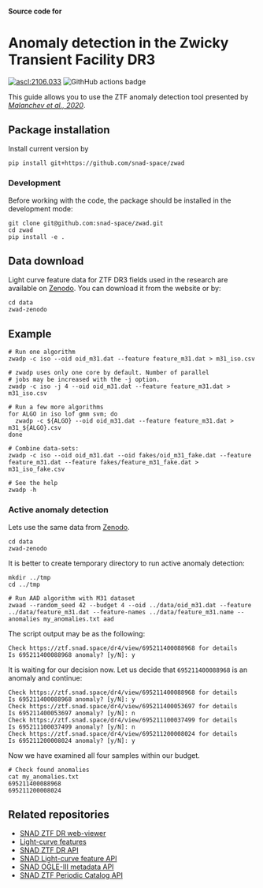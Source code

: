 #### Source code for
# Anomaly detection in the Zwicky Transient Facility DR3

<a href="https://ascl.net/2106.033"><img src="https://img.shields.io/badge/ascl-2106.033-blue.svg?colorB=262255" alt="ascl:2106.033" /></a> ![GithHub actions badge](https://github.com/snad-space/zwad/actions/workflows/python.yml/badge.svg)

This guide allows you to use the ZTF anomaly detection tool presented by [*Malanchev et al., 2020*](https://arxiv.org/abs/2012.01419).

## Package installation

Install current version by
```shell
pip install git+https://github.com/snad-space/zwad
```

### Development
Before working with the code, the package should be installed in the development
mode:
```shell
git clone git@github.com:snad-space/zwad.git
cd zwad
pip install -e .
```

## Data download
Light curve feature data for ZTF DR3 fields used in the research are available on [Zenodo](https://zenodo.org/record/4318700).
You can download it from the website or by:
```shell
cd data
zwad-zenodo
```

## Example

```shell
# Run one algorithm
zwadp -c iso --oid oid_m31.dat --feature feature_m31.dat > m31_iso.csv

# zwadp uses only one core by default. Number of parallel
# jobs may be increased with the -j option.
zwadp -c iso -j 4 --oid oid_m31.dat --feature feature_m31.dat > m31_iso.csv

# Run a few more algorithms
for ALGO in iso lof gmm svm; do
  zwadp -c ${ALGO} --oid oid_m31.dat --feature feature_m31.dat > m31_${ALGO}.csv
done

# Combine data-sets:
zwadp -c iso --oid oid_m31.dat --oid fakes/oid_m31_fake.dat --feature feature_m31.dat --feature fakes/feature_m31_fake.dat > m31_iso_fake.csv

# See the help
zwadp -h
```

### Active anomaly detection

Lets use the same data from [Zenodo](https://zenodo.org/record/4318700).
```shell
cd data
zwad-zenodo
```

It is better to create temporary directory to run active anomaly detection:
```shell
mkdir ../tmp
cd ../tmp
```

```shell
# Run AAD algorithm with M31 dataset
zwaad --random_seed 42 --budget 4 --oid ../data/oid_m31.dat --feature ../data/feature_m31.dat --feature-names ../data/feature_m31.name --anomalies my_anomalies.txt aad
```

The script output may be as the following:
```
Check https://ztf.snad.space/dr4/view/695211400088968 for details
Is 695211400088968 anomaly? [y/N]: y
```
It is waiting for our decision now. Let us decide that `695211400088968` is an anomaly and continue:
```
Check https://ztf.snad.space/dr4/view/695211400088968 for details
Is 695211400088968 anomaly? [y/N]: y
Check https://ztf.snad.space/dr4/view/695211400053697 for details
Is 695211400053697 anomaly? [y/N]: n
Check https://ztf.snad.space/dr4/view/695211100037499 for details
Is 695211100037499 anomaly? [y/N]: n
Check https://ztf.snad.space/dr4/view/695211200008024 for details
Is 695211200008024 anomaly? [y/N]: y
```

Now we have examined all four samples within our budget.
```shell
# Check found anomalies
cat my_anomalies.txt
695211400088968
695211200008024
```

## Related repositories
- [SNAD ZTF DR web-viewer](https://github.com/snad-space/ztf-viewer)
- [Light-curve features](https://github.com/hombit/light-curve)
- [SNAD ZTF DR API](https://github.com/snad-space/snad-ztf-db)
- [SNAD Light-curve feature API](https://github.com/snad-space/web-light-curve-features)
- [SNAD OGLE-III metadata API](https://github.com/snad-space/snad-ogle3)
- [SNAD ZTF Periodic Catalog API](https://github.com/snad-space/ztf-periodic-catalog-db)
